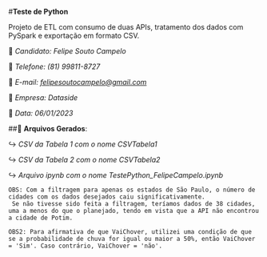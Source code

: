 #**Teste de Python**

Projeto de ETL com consumo de duas APIs, tratamento dos dados com PySpark e exportação em formato CSV.

🧑 *Candidato: Felipe Souto Campelo*

📲 *Telefone: (81) 99811-8727*

📧 *E-mail: felipesoutocampelo@gmail.com*

🏢 *Empresa: Dataside*

📅 *Data: 06/01/2023*

##📜 **Arquivos Gerados**: 

↪ *CSV da Tabela 1 com o nome CSVTabela1*

↪ *CSV da Tabela 2 com o nome CSVTabela2*

↪ *Arquivo ipynb com o nome TestePython_FelipeCampelo.ipynb*


```
OBS: Com a filtragem para apenas os estados de São Paulo, o número de cidades com os dados desejados caiu significativamente.
 Se não tivesse sido feita a filtragem, teríamos dados de 38 cidades, uma a menos do que o planejado, tendo em vista que a API não encontrou a cidade de Potim.
```

```
OBS2: Para afirmativa de que VaiChover, utilizei uma condição de que se a probabilidade de chuva for igual ou maior a 50%, então VaiChover = 'Sim'. Caso contrário, VaiChover = 'não'.
```
